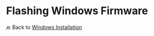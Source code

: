# Flashing Windows Firmware
🔙 Back to [Windows Installation](https://github.com/ProjectValhalla/OdinWindowsGuides/blob/main/pages/WindowsInstallation.md)